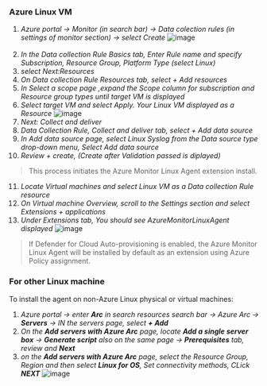 ### Azure Linux VM
1) *Azure portal -> Monitor (in search bar) -> Data colection rules (in settings of monitor section) -> select Create*
   ![image](https://github.com/AbhishekPratap9/Microsoft-Sentinel/assets/156197198/6e4eb54e-4631-45be-9594-94c8b0232fbe)<br><br>
2) *In the Data collection Rule Basics tab, Enter Rule name and specify Subscription, Resource Group, Platform Type (select Linux)*
3) *select Next:Resources*
4) *On Data collection Rule Resources tab, select + Add resources*
5) *In Select a scope page ,expand the Scope column for subscription and Resource group types until target VM is displayed*
6) *Select target VM and select Apply. Your Linux VM displayed as a Resource*
   ![image](https://github.com/AbhishekPratap9/Microsoft-Sentinel/assets/156197198/4a5b4d11-d580-4594-a358-afad7ab4bdb2)
7) *Next: Collect and deliver*
8) *Data Collection Rule, Collect and deliver tab, select + Add data source*
9) *In Add data source page, select Linux Syslog from the Data source type drop-down menu, Select Add data source*
10) *Review + create, (Create after Validation passed is diplayed)*
> This process initiates the Azure Monitor Linux Agent extension install.

11) *Locate Virtual machines and select Linux VM as a Data collection Rule resource*
12) *On Virtual machine Overview, scroll to the Settings section and select Extensions + applications*
13) *Under Extensions tab, You should see AzureMonitorLinuxAgent displayed*
    ![image](https://github.com/AbhishekPratap9/Microsoft-Sentinel/assets/156197198/8153e4a8-77a8-4c3a-8642-de1b644b9ed0)
> If Defender for Cloud Auto-provisioning is enabled, the Azure Monitor Linux Agent will be installed by default as an extension using Azure Policy assignment.

### For other Linux machine
To install the agent on non-Azure Linux physical or virtual machines:
1) *Azure portal -> enter **Arc** in search resources search bar -> Azure Arc -> **Servers** -> IN the servers page, select **+ Add***
2) *On the **Add servers with Azure Arc** page, locate **Add a single server box** -> **Generate script** also on the same page -> **Prerequisites** tab, review and **Next***
3) *on the **Add servers with Azure Arc** page, select the Resource Group, Region and then select **Linux for OS**, Set connectivity methods, CLick **NEXT***
   ![image](https://github.com/AbhishekPratap9/Microsoft-Sentinel/assets/156197198/a69c6108-5659-404a-8d8e-6bae51f3b71c)



